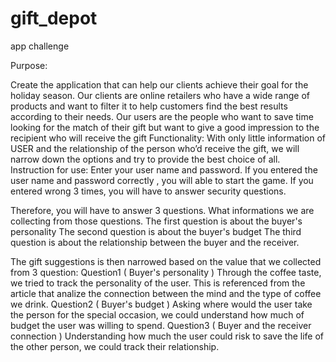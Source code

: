 # gift_depot
app challenge

Purpose: 

Create the application that can help our clients achieve their goal for the holiday season.
Our clients are online retailers who have a wide range of products and want to filter it to help customers find the best results according to their needs.
Our users are the people who want to save time looking for the match of their gift but want to give a good impression to the recipient who will receive the gift
Functionality:
With only little information of USER and the relationship of the person who’d receive the gift, we will narrow down the options and try to provide the best choice of all.
Instruction for use:
Enter your user name and password.
If you entered the user name and password correctly , you will able to start the game.
If you entered wrong 3 times, you will have to answer security questions.

Therefore, you will have to answer 3 questions.
What informations we are collecting from those questions.
The first question is about the buyer's personality
The second question is about the buyer's budget
The third question is about the relationship between the buyer and the receiver.

The gift suggestions is then narrowed based on the value that we collected from 3 question:
Question1 ( Buyer's personality )
Through the coffee taste, we tried to track the personality of the user.
This is referenced from the article that analize the connection between the mind and the type of coffee we drink.
Question2 ( Buyer's budget )
Asking where would the user take the person for the special occasion, we could understand how much of budget the user was willing to spend.
Question3 ( Buyer and the receiver connection )
Understanding how much the user could risk to save the life of the other person, we could track their relationship.





